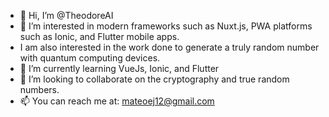 - 👋 Hi, I’m @TheodoreAI
- 👀 I’m interested in modern frameworks such as Nuxt.js, PWA platforms such as Ionic, and Flutter mobile apps. 
- I am also interested in the work done to generate a truly random number with quantum computing devices. 
- 🌱 I’m currently learning VueJs, Ionic, and Flutter
- 💞️ I’m looking to collaborate on the cryptography and true random numbers. 
- 📫 You can reach me at: mateoej12@gmail.com

<!---
TheodoreAI/TheodoreAI is a ✨ special ✨ repository because its `README.md` (this file) appears on your GitHub profile.
You can click the Preview link to take a look at your changes.
--->

